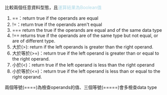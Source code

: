 比較兩個任意資料型態，且<font color="Lightblue">運算結果為Boolean值</font>
1. ==：return true if the operands are equal
2. !=：return true if the operands aren't equal
3. === return the true if the operands are equal and of the same data type
4. !== returns true if the operands are of the same type but not equal, or are of different type.
5. 大於(>): return if the left operands is greater than the right operand.
6. 大於等於(>=)：return true if the left operand is greater than or equal to the right operand.
7. 小於(<)：return true if the left operand is less than the right operand
8. 小於等於(<=)：return true if the left operand is less than or equal to the right operand.

兩個等號(====)為檢查operands的值、三個等號(=====)會多檢查data type